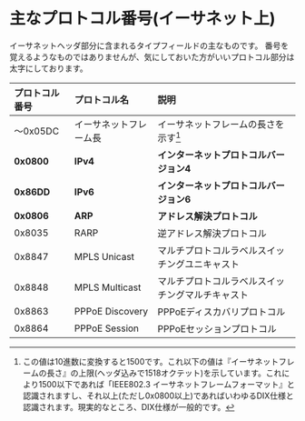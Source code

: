 # 主なプロトコル番号(イーサネット上)

イーサネットヘッダ部分に含まれるタイプフィールドの主なものです。
番号を覚えるようなものではありませんが、気にしておいた方がいいプロトコル部分は太字にしております。

| プロトコル番号 | プロトコル名         | 説明                                         |
|:-------------|:--------------------|:---------------------------------------------|
| 〜0x05DC       | イーサネットフレーム長 | イーサネットフレームの長さを示す[^0x05dc]           |
| **0x0800**     | **IPv4**              | **インターネットプロトコルバージョン4**      |
| **0x86DD**     | **IPv6**              | **インターネットプロトコルバージョン6**      |
| **0x0806**     | **ARP**               | **アドレス解決プロトコル**                   |
| 0x8035         | RARP                  | 逆アドレス解決プロトコル                     |
| 0x8847         | MPLS Unicast          | マルチプロトコルラベルスイッチングユニキャスト|
| 0x8848         | MPLS Multicast        | マルチプロトコルラベルスイッチングマルチキャスト|
| 0x8863         | PPPoE Discovery       | PPPoEディスカバリプロトコル                  |
| 0x8864         | PPPoE Session         | PPPoEセッションプロトコル                    |

[^0x05dc]: この値は10進数に変換すると1500です。これ以下の値は『イーサネットフレームの長さ』の上限(ヘッダ込みで1518オクテット)を示しています。これにより1500以下であれば「IEEE802.3 イーサネットフレームフォーマット』と認識されますし、それ以上(ただし0x0800以上)であればいわゆるDIX仕様と認識されます。現実的なところ、DIX仕様が一般的です。